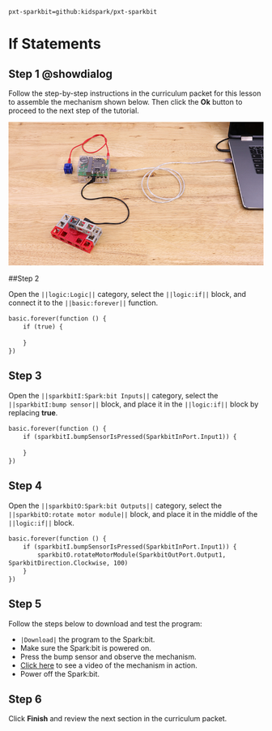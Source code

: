 ```package
pxt-sparkbit=github:kidspark/pxt-sparkbit
```

# If Statements

## Step 1 @showdialog

Follow the step-by-step instructions in the curriculum packet for this lesson to assemble the mechanism shown below. Then click the **Ok** button to proceed to the next step of the tutorial.

![if-statements-1](https://raw.githubusercontent.com/KidSpark/tutorials/master/assets/2-2-if-statements-1.png)

##Step 2

Open the ``||logic:Logic||`` category, select the ``||logic:if||`` block, and connect it to the ``||basic:forever||`` function.

``` blocks
basic.forever(function () {
    if (true) {
    	
    }
})
```

## Step 3

Open the ``||sparkbitI:Spark:bit Inputs||`` category, select the ``||sparkbitI:bump sensor||`` block, and place it in the ``||logic:if||`` block by replacing **true**.

```blocks
basic.forever(function () {
    if (sparkbitI.bumpSensorIsPressed(SparkbitInPort.Input1)) {
    	
    }
})
```

## Step 4

Open the ``||sparkbitO:Spark:bit Outputs||`` category, select the ``||sparkbitO:rotate motor module||`` block, and place it in the middle of the ``||logic:if||`` block.

```blocks
basic.forever(function () {
    if (sparkbitI.bumpSensorIsPressed(SparkbitInPort.Input1)) {
        sparkbitO.rotateMotorModule(SparkbitOutPort.Output1, SparkbitDirection.Clockwise, 100)
    }
})
```

## Step 5

Follow the steps below to download and test the program:
* ``|Download|`` the program to the Spark:bit.
* Make sure the Spark:bit is powered on.
* Press the bump sensor and observe the mechanism.
* [Click here](https://kidsparkeducation.org/media/2361) to see a video of the mechanism in action.
* Power off the Spark:bit.

## Step 6

Click **Finish** and review the next section in the curriculum packet.